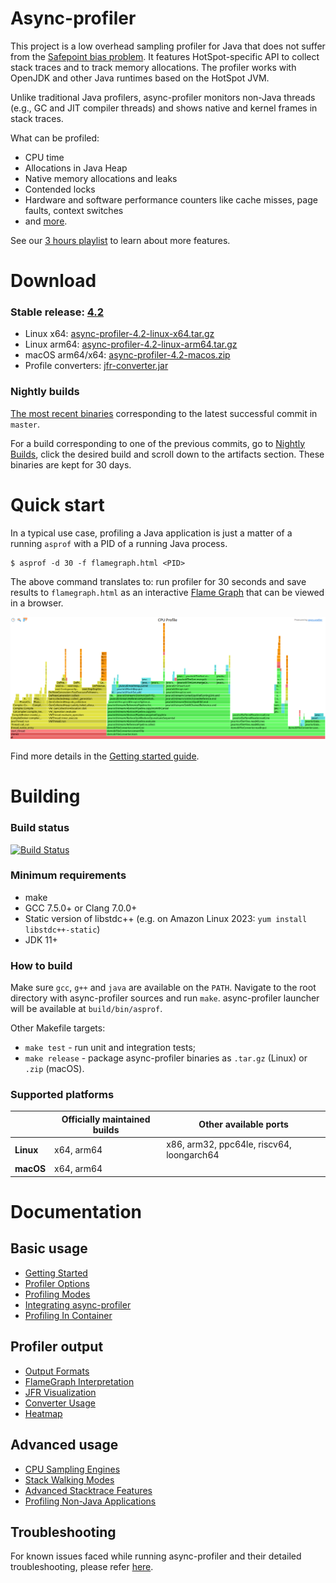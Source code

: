 # Async-profiler

This project is a low overhead sampling profiler for Java
that does not suffer from the [Safepoint bias problem](http://psy-lob-saw.blogspot.ru/2016/02/why-most-sampling-java-profilers-are.html).
It features HotSpot-specific API to collect stack traces
and to track memory allocations. The profiler works with
OpenJDK and other Java runtimes based on the HotSpot JVM.

Unlike traditional Java profilers, async-profiler monitors non-Java threads
(e.g., GC and JIT compiler threads) and shows native and kernel frames in stack traces.

What can be profiled:

- CPU time
- Allocations in Java Heap
- Native memory allocations and leaks
- Contended locks
- Hardware and software performance counters like cache misses, page faults, context switches
- and [more](docs/ProfilingModes.md).

See our [3 hours playlist](https://www.youtube.com/playlist?list=PLNCLTEx3B8h4Yo_WvKWdLvI9mj1XpTKBr)
to learn about more features.

# Download

### Stable release: [4.2](https://github.com/async-profiler/async-profiler/releases/tag/v4.2)

- Linux x64: [async-profiler-4.2-linux-x64.tar.gz](https://github.com/async-profiler/async-profiler/releases/download/v4.2/async-profiler-4.2-linux-x64.tar.gz)
- Linux arm64: [async-profiler-4.2-linux-arm64.tar.gz](https://github.com/async-profiler/async-profiler/releases/download/v4.2/async-profiler-4.2-linux-arm64.tar.gz)
- macOS arm64/x64: [async-profiler-4.2-macos.zip](https://github.com/async-profiler/async-profiler/releases/download/v4.2/async-profiler-4.2-macos.zip)
- Profile converters: [jfr-converter.jar](https://github.com/async-profiler/async-profiler/releases/download/v4.2/jfr-converter.jar)

### Nightly builds

[The most recent binaries](https://github.com/async-profiler/async-profiler/releases/tag/nightly) corresponding
to the latest successful commit in `master`.

For a build corresponding to one of the previous commits, go to
[Nightly Builds](https://github.com/async-profiler/async-profiler/actions/workflows/test-and-publish-nightly.yml),
click the desired build and scroll down to the artifacts section. These binaries are kept for 30 days.

# Quick start

In a typical use case, profiling a Java application is just a matter of a running `asprof` with a PID of a
running Java process.

```
$ asprof -d 30 -f flamegraph.html <PID>
```

The above command translates to: run profiler for 30 seconds and save results to `flamegraph.html`
as an interactive [Flame Graph](docs/FlamegraphInterpretation.md) that can be viewed in a browser.

[![FlameGraph](/.assets/images/flamegraph.png)](https://htmlpreview.github.io/?https://github.com/async-profiler/async-profiler/blob/master/.assets/html/flamegraph.html)

Find more details in the [Getting started guide](docs/GettingStarted.md).

# Building

### Build status

[![Build Status](https://github.com/async-profiler/async-profiler/actions/workflows/test-and-publish-nightly.yml/badge.svg?branch=master)](https://github.com/async-profiler/async-profiler/actions/workflows/test-and-publish-nightly.yml)

### Minimum requirements

- make
- GCC 7.5.0+ or Clang 7.0.0+
- Static version of libstdc++ (e.g. on Amazon Linux 2023: `yum install libstdc++-static`)
- JDK 11+

### How to build

Make sure `gcc`, `g++` and `java` are available on the `PATH`.
Navigate to the root directory with async-profiler sources and run `make`.
async-profiler launcher will be available at `build/bin/asprof`.

Other Makefile targets:

- `make test` - run unit and integration tests;
- `make release` - package async-profiler binaries as `.tar.gz` (Linux) or `.zip` (macOS).

### Supported platforms

|           | Officially maintained builds | Other available ports                     |
| --------- | ---------------------------- | ----------------------------------------- |
| **Linux** | x64, arm64                   | x86, arm32, ppc64le, riscv64, loongarch64 |
| **macOS** | x64, arm64                   |                                           |

# Documentation

## Basic usage

- [Getting Started](docs/GettingStarted.md)
- [Profiler Options](docs/ProfilerOptions.md)
- [Profiling Modes](docs/ProfilingModes.md)
- [Integrating async-profiler](docs/IntegratingAsyncProfiler.md)
- [Profiling In Container](docs/ProfilingInContainer.md)

## Profiler output

- [Output Formats](docs/OutputFormats.md)
- [FlameGraph Interpretation](docs/FlamegraphInterpretation.md)
- [JFR Visualization](docs/JfrVisualization.md)
- [Converter Usage](docs/ConverterUsage.md)
- [Heatmap](docs/Heatmap.md)

## Advanced usage

- [CPU Sampling Engines](docs/CpuSamplingEngines.md)
- [Stack Walking Modes](docs/StackWalkingModes.md)
- [Advanced Stacktrace Features](docs/AdvancedStacktraceFeatures.md)
- [Profiling Non-Java Applications](docs/ProfilingNonJavaApplications.md)

## Troubleshooting

For known issues faced while running async-profiler and their detailed troubleshooting,
please refer [here](docs/Troubleshooting.md).
